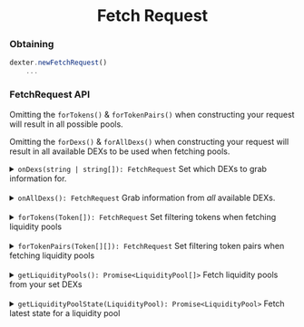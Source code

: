 <p align="center">
  <h1 align="center">Fetch Request</h1>
</p>

### Obtaining
```js
dexter.newFetchRequest()
    ...
```

### FetchRequest API
Omitting the `forTokens()` & `forTokenPairs()` when constructing your request will result in all possible pools.

Omitting the `forDexs()` & `forAllDexs()` when constructing your request will result in all available DEXs to be used
when fetching pools. 

<details>
<summary><code>onDexs(string | string[]): FetchRequest</code> Set which DEXs to grab information for.</summary>

##### Using

```js
dexter.newFetchRequest()
    .onDexs(WingRiders.name)
    ...
```
or
```js
dexter.newFetchRequest()
    .onDexs([WingRiders.name, SundaeSwap.name])
    ...
```
</details>

<br>

<details>
<summary><code>onAllDexs(): FetchRequest</code> Grab information from <i>all</i> available DEXs.</summary>

##### Using

```js
dexter.newFetchRequest()
    .onAllDexs()
    ...
```
</details>

<br>

<details>
<summary><code>forTokens(Token[]): FetchRequest</code> Set filtering tokens when fetching liquidity pools</summary>

##### Using

```js
const indyAsset: Asset = new Asset('533bb94a8850ee3ccbe483106489399112b74c905342cb1792a797a0', '494e4459', 6);

// Will only fetch pools containing the INDY token
dexter.newFetchRequest()
    .forTokens([indyAsset])
    ...
```
</details>

<br>

<details>
<summary><code>forTokenPairs(Token[][]): FetchRequest</code> Set filtering token pairs when fetching liquidity pools</summary>

##### Using

```js
const indyAsset: Asset = new Asset('533bb94a8850ee3ccbe483106489399112b74c905342cb1792a797a0', '494e4459', 6);

// Will only fetch pools containing ADA & INDY assets
dexter.newFetchRequest()
    .forTokenPairs([
        ['lovelace', indyAsset],
    ])
    ...
```
</details>

<br>

<details>
<summary><code>getLiquidityPools(): Promise&lt;LiquidityPool[]&gt;</code> Fetch liquidity pools from your set DEXs</summary>

Providing the first or first & second parameters will filter the returned pools by the assets you provide.

##### Using

```js
dexter.newFetchRequest()
    .onAllDexs()
    .getLiquidityPools()
    .then((pools: LiquidityPool[]) => {
        console.log(pools);
    });
```
</details>

<br>

<details>
<summary><code>getLiquidityPoolState(LiquidityPool): Promise&lt;LiquidityPool&gt;</code> Fetch latest state for a liquidity pool</summary>

##### Using

```js
dexter.newFetchRequest()
    .getLiquidityPoolState(liquidityPool)
    .then((pool: LiquidityPool) => {
        console.log(pool);
    });
```
</details>
